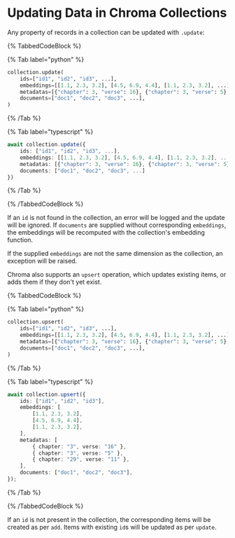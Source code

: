 # Updating Data in Chroma Collections

Any property of records in a collection can be updated with `.update`:

{% TabbedCodeBlock %}

{% Tab label="python" %}
```python
collection.update(
    ids=["id1", "id2", "id3", ...],
    embeddings=[[1.1, 2.3, 3.2], [4.5, 6.9, 4.4], [1.1, 2.3, 3.2], ...],
    metadatas=[{"chapter": 3, "verse": 16}, {"chapter": 3, "verse": 5}, {"chapter": 29, "verse": 11}, ...],
    documents=["doc1", "doc2", "doc3", ...],
)
```
{% /Tab %}

{% Tab label="typescript" %}
```typescript
await collection.update({
    ids: ["id1", "id2", "id3", ...], 
    embeddings: [[1.1, 2.3, 3.2], [4.5, 6.9, 4.4], [1.1, 2.3, 3.2], ...], 
    metadatas: [{"chapter": 3, "verse": 16}, {"chapter": 3, "verse": 5}, {"chapter": 29, "verse": 11}, ...], 
    documents: ["doc1", "doc2", "doc3", ...]
})
```
{% /Tab %}

{% /TabbedCodeBlock %}

If an `id` is not found in the collection, an error will be logged and the update will be ignored. If `documents` are supplied without corresponding `embeddings`, the embeddings will be recomputed with the collection's embedding function.

If the supplied `embeddings` are not the same dimension as the collection, an exception will be raised.

Chroma also supports an `upsert` operation, which updates existing items, or adds them if they don't yet exist.

{% TabbedCodeBlock %}

{% Tab label="python" %}
```python
collection.upsert(
    ids=["id1", "id2", "id3", ...],
    embeddings=[[1.1, 2.3, 3.2], [4.5, 6.9, 4.4], [1.1, 2.3, 3.2], ...],
    metadatas=[{"chapter": 3, "verse": 16}, {"chapter": 3, "verse": 5}, {"chapter": 29, "verse": 11}, ...],
    documents=["doc1", "doc2", "doc3", ...],
)
```
{% /Tab %}

{% Tab label="typescript" %}
```typescript
await collection.upsert({
    ids: ["id1", "id2", "id3"],
    embeddings: [
        [1.1, 2.3, 3.2],
        [4.5, 6.9, 4.4],
        [1.1, 2.3, 3.2],
    ],
    metadatas: [
        { chapter: "3", verse: "16" },
        { chapter: "3", verse: "5" },
        { chapter: "29", verse: "11" },
    ],
    documents: ["doc1", "doc2", "doc3"],
});
```
{% /Tab %}

{% /TabbedCodeBlock %}

If an `id` is not present in the collection, the corresponding items will be created as per `add`. Items with existing `id`s will be updated as per `update`.